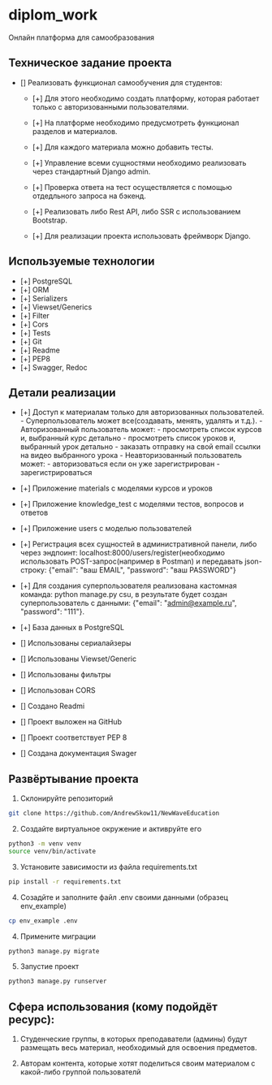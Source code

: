# diplom_work

Онлайн платформа для самообразования

## Техническое задание проекта

- [] Реализовать функционал самообучения для студентов:

    - [+] Для этого необходимо создать платформу, которая работает только с авторизованными пользователями.

    - [+] На платформе необходимо предусмотреть функционал разделов и материалов.

    - [+] Для каждого материала можно добавить тесты.

    - [+] Управление всеми сущностями необходимо реализовать через стандартный Django admin.

    - [+] Проверка ответа на тест осуществляется с помощью отдедльного запроса на бэкенд.

    - [+] Реализовать либо Rest API, либо SSR с использованием Bootstrap.

    - [+] Для реализации проекта использовать фреймворк Django.

## Используемые технологии

- [+] PostgreSQL
- [+] ORM
- [+] Serializers
- [+] Viewset/Generics
- [+] Filter
- [+] Cors
- [+] Tests
- [+] Git
- [+] Readme
- [+] PEP8
- [+] Swagger, Redoc

## Детали реализации

- [+] Доступ к материалам только для авторизованных пользователей.
      - Суперпользователь может все(создавать, менять, удалять и т.д.).
      - Авторизованный пользователь может:
         - просмотреть список курсов и, выбранный курс детально
         - просмотреть список уроков и, выбранный урок детально
         - заказать отправку на свой email ссылки на видео выбранного урока
      - Неавторизованный пользователь может:
         - авторизоваться если он уже зарегистрирован
         - зарегистрироваться 
- [+] Приложение materials c моделями курсов и уроков
- [+] Приложение knowledge_test с моделями  тестов, вопросов и ответов
- [+] Приложение users c моделью пользователей
- [+] Регистрация всех сущностей в административной панели, либо через эндпоинт: 
      localhost:8000/users/register(необходимо использовать POST-запрос(например в Postman) и передавать json-строку:
      {"email": "ваш EMAIL", "password": "ваш PASSWORD"}
- [+] Для создания суперпользователя реализована кастомная команда: python manage.py csu, в результате будет создан
      суперпользователь с данными: {"email": "admin@example.ru", "password": "111"}.

- [+] База данных в PostgreSQL
- [] Использованы сериалайзеры
- [] Использованы Viewset/Generic
- [] Использованы фильтры
- [] Использован CORS
- [] Создано Readmi
- [] Проект выложен на GitHub
- [] Проект соответствует PEP 8
- [] Создана документация Swager

## Развёртывание проекта

1. Склонируйте репозиторий
```sh
git clone https://github.com/AndrewSkow11/NewWaveEducation
```

2. Создайте виртуальное окружение и активруйте его
```sh
python3 -m venv venv
source venv/bin/activate
```

3. Установите зависимости из файла requirements.txt
```bash
pip install -r requirements.txt
```

4. Созадйте и заполните файл .env своими данными (образец env_example)
```bash
cp env_example .env
```

4. Примените миграции
```bash
python3 manage.py migrate 
```

5. Запустие проект
```bash
python3 manage.py runserver
```


## Сфера использования (кому подойдёт ресурс):

1. Студенческие группы, в которых преподаватели (админы) будут размещать весь материал, необходимый для освоения предметов. 

2. Авторам контента, которые хотят поделиться своим материалом с какой-либо группой пользователй

